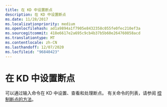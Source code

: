 ```yaml
---
title: 在 KD 中设置断点
description: 在 KD 中设置断点
ms.date: 11/28/2017
ms.localizationpriority: medium
ms.openlocfilehash: ad1a9894a1f7905e8432358c055fe0fec210ef3a
ms.sourcegitcommit: 418e6617e2a695c9cb4b37b5b60e264760858acd
ms.translationtype: MT
ms.contentlocale: zh-CN
ms.lasthandoff: 12/07/2020
ms.locfileid: "96840423"
---
```

# <a name="setting-breakpoints-in-kd"></a>在 KD 中设置断点


可以通过输入命令在 KD 中设置、查看和处理断点。 有关命令的列表，请参阅 [控制断点的方法](methods-of-controlling-breakpoints.md)。

 

 





